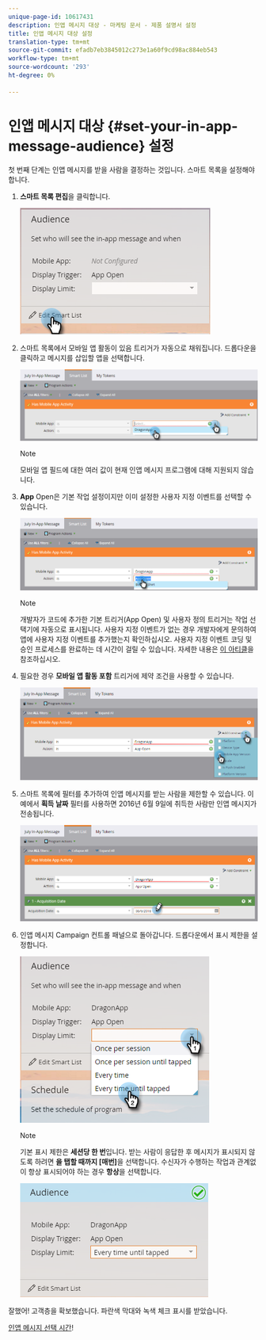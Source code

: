 ```yaml
---
unique-page-id: 10617431
description: 인앱 메시지 대상 - 마케팅 문서 - 제품 설명서 설정
title: 인앱 메시지 대상 설정
translation-type: tm+mt
source-git-commit: efadb7eb3845012c273e1a60f9cd98ac884eb543
workflow-type: tm+mt
source-wordcount: '293'
ht-degree: 0%

---
```



# 인앱 메시지 대상 {#set-your-in-app-message-audience} 설정

첫 번째 단계는 인앱 메시지를 받을 사람을 결정하는 것입니다. 스마트 목록을 설정해야 합니다.

1. **스마트 목록 편집**&#x200B;을 클릭합니다.

   ![](assets/image2016-5-9-15-3a15-3a7.png)

1. 스마트 목록에서 모바일 앱 활동이 있음 트리거가 자동으로 채워집니다. 드롭다운을 클릭하고 메시지를 삽입할 앱을 선택합니다.

   ![](assets/image2016-5-9-15-3a18-3a10.png)

   >[!NOTE]
   >
   >모바일 앱 필드에 대한 여러 값이 현재 인앱 메시지 프로그램에 대해 지원되지 않습니다.

1. **App** Open은 기본 작업 설정이지만 이미 설정한 사용자 지정 이벤트를 선택할 수 있습니다.

   ![](assets/image2016-5-9-15-3a20-3a23.png)

   >[!NOTE]
   >
   >개발자가 코드에 추가한 기본 트리거(App Open) 및 사용자 정의 트리거는 작업 선택기에 자동으로 표시됩니다. 사용자 지정 이벤트가 없는 경우 개발자에게 문의하여 앱에 사용자 지정 이벤트를 추가했는지 확인하십시오. 사용자 지정 이벤트 코딩 및 승인 프로세스를 완료하는 데 시간이 걸릴 수 있습니다. 자세한 내용은 [이 아티클](/help/marketo/product-docs/mobile-marketing/admin/before-you-create-push-notifications-and-in-app-messages.md)을 참조하십시오.

1. 필요한 경우 **모바일 앱 활동 포함** 트리거에 제약 조건을 사용할 수 있습니다.

   ![](assets/image2016-5-9-15-3a22-3a27.png)

1. 스마트 목록에 필터를 추가하여 인앱 메시지를 받는 사람을 제한할 수 있습니다. 이 예에서 **획득 날짜** 필터를 사용하면 2016년 6월 9일에 취득한 사람만 인앱 메시지가 전송됩니다.

   ![](assets/image2016-5-9-15-3a26-3a2.png)

1. 인앱 메시지 Campaign 컨트롤 패널으로 돌아갑니다. 드롭다운에서 표시 제한을 설정합니다.

   ![](assets/image2016-5-9-15-3a30-3a35.png)

   >[!NOTE]
   >
   >기본 표시 제한은 **세션당 한 번**&#x200B;입니다. 받는 사람이 응답한 후 메시지가 표시되지 않도록 하려면 **을 탭할 때까지 [매번]**&#x200B;을 선택합니다. 수신자가 수행하는 작업과 관계없이 항상 표시되어야 하는 경우 **항상**&#x200B;을 선택합니다.

   ![](assets/image2016-5-9-15-3a32-3a6.png)

잘했어! 고객층을 확보했습니다. 파란색 막대와 녹색 체크 표시를 받았습니다.

[인앱 메시지 선택 시간](/help/marketo/product-docs/mobile-marketing/in-app-messages/sending-your-in-app-message/select-your-in-app-message.md)!
